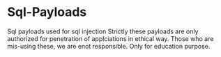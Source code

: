 # Sql-Payloads
Sql payloads used for sql injection
Strictly these payloads are only authorized for penetration of applciations in ethical way. 
Those who are mis-using these, we are enot responsible.
Only for education purpose.


